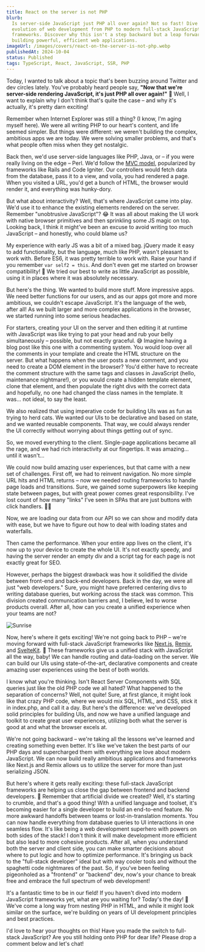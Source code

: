 ```yaml
---
title: React on the server is not PHP
blurb:
  Is server-side JavaScript just PHP all over again? Not so fast! Dive into the
  evolution of web development from PHP to modern full-stack JavaScript
  frameworks. Discover why this isn't a step backward but a leap forward in
  building powerful, efficient web applications.
imageUrl: /images/covers/react-on-the-server-is-not-php.webp
publishedAt: 2024-10-04
status: Published
tags: TypeScript, React, JavaScript, SSR, PHP
---
```


Today, I wanted to talk about a topic that's been buzzing around Twitter and dev
circles lately. You've probably heard people say, **"Now that we're server-side
rendering JavaScript, it's just PHP all over again!"** 🤔 Well, I want to
explain why I don't think that's quite the case – and why it's actually, it's
pretty darn exciting!

Remember when Internet Explorer was still a thing? (I know, I'm aging myself
here). We were all writing PHP to our heart's content, and life seemed simpler.
But things were different: we weren't building the complex, ambitious apps we
are today. We were solving smaller problems, and that's what people often miss
when they get nostalgic.

Back then, we'd use server-side languages like PHP, Java, or – if you were
really living on the edge – Perl. We'd follow the
[MVC model](https://guides.rubyonrails.org/getting_started.html#mvc-and-you),
popularized by frameworks like Rails and Code Igniter. Our controllers would
fetch data from the database, pass it to a view, and voila, you had rendered a
page. When you visited a URL, you'd get a bunch of HTML, the browser would
render it, and everything was hunky-dory.

But what about interactivity? Well, that's where JavaScript came into play. We'd
use it to enhance the existing elements rendered on the server. Remember
"unobtrusive JavaScript"? 😂 It was all about making the UI work with native
browser primitives and then sprinkling some JS magic on top. Looking back, I
think it might've been an excuse to avoid writing too much JavaScript – and
honestly, who could blame us?

My experience with early JS was a bit of a mixed bag. jQuery made it easy to add
functionality, but the language, much like PHP, wasn't pleasant to work with.
Before ES6, it was pretty terrible to work with. Raise your hand if you remember
`var self2 = this`. And don't even get me started on browser compatibility! 🙈
We tried our best to write as little JavaScript as possible, using it in places
where it was absolutely necessary.

But here's the thing. We wanted to build more stuff. More impressive apps. We
need better functions for our users, and as our apps got more and more
ambitious, we couldn't escape JavaScript. It's the language of the web, after
all! As we built larger and more complex applications in the browser, we started
running into some serious headaches.

For starters, creating your UI on the server and then editing it at runtime with
JavaScript was like trying to pat your head and rub your belly simultaneously –
possible, but not exactly graceful. 😅 Imagine having a blog post like this one
with a commenting system. You would loop over all the comments in your template
and create the HTML structure on the server. But what happens when the user
posts a new comment, and you need to create a DOM element in the browser? You'd
either have to recreate the comment structure with the same tags and classes in
JavaScript (hello, maintenance nightmare!), or you would create a hidden
template element, clone that element, and then populate the right divs with the
correct data and hopefully, no one had changed the class names in the template.
It was... not ideal, to say the least.

We also realized that using imperative code for building UIs was as fun as
trying to herd cats. We wanted our UIs to be declarative and based on state, and
we wanted reusable components. That way, we could always render the UI correctly
without worrying about things getting out of sync.

So, we moved everything to the client. Single-page applications became all the
rage, and we had rich interactivity at our fingertips. It was amazing... until
it wasn't...

We could now build amazing user experiences, but that came with a new set of
challenges. First off, we had to reinvent navigation. No more simple URL hits
and HTML returns – now we needed routing frameworks to handle page loads and
transitions. Sure, we gained some superpowers like keeping state between pages,
but with great power comes great responsibility. I've lost count of how many
"links" I've seen in SPAs that are just buttons with click handlers. 🤦‍♂️

Now, we are loading our data from our API so we can show and modify data with
ease, but we have to figure out how to deal with loading states and waterfalls.

Then came the performance. When your entire app lives on the client, it's now up
to your device to create the whole UI. It's not exactly speedy, and having the
server render an empty div and a script tag for each page is not exactly great
for SEO.

However, perhaps the biggest drawback was how it solidified the divide between
front-end and back-end developers. Back in the day, we were all just "web
developers." Sure, you might have preferred centering divs to writing database
queries, but working across the stack was common. This division created
communication barriers and, I believe, led to worse products overall. After all,
how can you create a unified experience when your teams are not?

![Sunrise](/images/sunrise.webp)

Now, here's where it gets exciting! We're not going back to PHP – we're moving
forward with full-stack JavaScript frameworks like
[Next.js](https://nextjs.org/), [Remix](https://remix.run/), and
[SvelteKit](https://kit.svelte.dev/). 🚀 These frameworks give us a unified
stack with JavaScript all the way, baby! We can handle routing and data-loading
on the server. We can build our UIs using state-of-the-art, declarative
components and create amazing user experiences using the best of both worlds.

I know what you're thinking. Isn't React Server Components with SQL queries just
like the old PHP code we all hated? What happened to the separation of concerns?
Well, not quite! Sure, at first glance, it might look like that crazy PHP code,
where we would mix SQL, HTML, and CSS, stick it in index.php, and call it a day.
But here's the difference: we've developed solid principles for building UIs,
and now we have a unified language and toolkit to create great user experiences,
utilizing both what the server is good at and what the browser excels at.

We're not going backward – we're taking all the lessons we've learned and
creating something even better. It's like we've taken the best parts of our PHP
days and supercharged them with everything we love about modern JavaScript. We
can now build really ambitious applications and frameworks like Next.js and
Remix allows us to utilize the server for more than just serializing JSON.

But here's where it gets really exciting: these full-stack JavaScript frameworks
are helping us close the gap between frontend and backend developers. 🌉
Remember that artificial divide we created? Well, it's starting to crumble, and
that's a good thing! With a unified language and toolset, it's becoming easier
for a single developer to build an end-to-end feature. No more awkward handoffs
between teams or lost-in-translation moments. You can now handle everything from
database queries to UI interactions in one seamless flow. It's like being a web
development superhero with powers on both sides of the stack! I don't think it
will make development more efficient but also lead to more cohesive products.
After all, when you understand both the server and client side, you can make
smarter decisions about where to put logic and how to optimize performance. It's
bringing us back to the "full-stack developer" ideal but with way cooler tools
and without the spaghetti code nightmares of the past. So, if you've been
feeling pigeonholed as a "frontend" or "backend" dev, now's your chance to break
free and embrace the full spectrum of web development!

It's a fantastic time to be in our field! If you haven't dived into modern
JavaScript frameworks yet, what are you waiting for? Today's the day! 🚀 We've
come a long way from nesting PHP in HTML, and while it might look similar on the
surface, we're building on years of UI development principles and best
practices.

I'd love to hear your thoughts on this! Have you made the switch to full-stack
JavaScript? Are you still holding onto PHP for dear life? Please drop a comment
below and let's chat!
